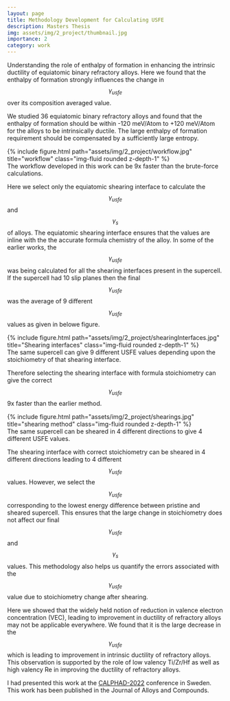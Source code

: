 ```yaml
---
layout: page
title: Methodology Development for Calculating USFE 
description: Masters Thesis
img: assets/img/2_project/thumbnail.jpg
importance: 2
category: work
---
```


Understanding the role of enthalpy of formation in enhancing the intrinsic ductility of equiatomic binary refractory alloys. Here we found that the enthalpy of formation strongly influences the change in $$\gamma_{usfe}$$ over its composition averaged value.

We studied 36 equiatomic binary refractory alloys and found that the enthalpy of formation should be within -120 meV/Atom to +120 meV/Atom for the alloys to be intrinsically ductile. The large enthalpy of formation requirement should be compensated by a sufficiently large entropy.

<div class="row justify-content-sm-center">
    <div class="col-sm-6 mt-3 mt-md-0">
        {% include figure.html path="assets/img/2_project/workflow.jpg" title="workflow" class="img-fluid rounded z-depth-1" %}
    </div>
</div>
<div class="caption">
    The workflow developed in this work can be 9x faster than the brute-force calculations.
</div>

Here we select only the equiatomic shearing interface to calculate the $$\gamma_{usfe}$$ and $$\gamma_s$$ of alloys. The equiatomic shearing interface ensures that the values are inline with the the accurate formula chemistry of the alloy. In some of the earlier works<d-cite key="Hu2021c"></d-cite>, the $$\gamma_{usfe}$$ was being calculated for all the shearing interfaces present in the supercell. If the supercell had 10 slip planes then the final $$\gamma_{usfe}$$ was the average of 9 different $$\gamma_{usfe}$$ values as given in belowe figure.

<div class="row justify-content-sm-center">
    <div class="col-sm-4 mt-3 mt-md-0">
        {% include figure.html path="assets/img/2_project/shearingInterfaces.jpg" title="Shearing interfaces" class="img-fluid rounded z-depth-1" %}
    </div>
</div>
<div class="caption">
	The same supercell can give 9 different USFE values depending upon the stoichiometry of that shearing interface.
</div>

Therefore selecting the shearing interface with formula stoichiometry can give the correct $$\gamma_{usfe}$$ 9x faster than the earlier method.

<div class="row justify-content-sm-center">
    <div class="col-sm-6 mt-3 mt-md-0">
        {% include figure.html path="assets/img/2_project/shearings.jpg" title="shearing method" class="img-fluid rounded z-depth-1" %}
    </div>
</div>
<div class="caption">
    The same supercell can be sheared in 4 different directions to give 4 different USFE values.
</div>

The shearing interface with correct stoichiometry can be sheared in 4 different directions leading to 4 different $$\gamma_{usfe}$$ values. However, we select the $$\gamma_{usfe}$$ corresponding to the lowest energy difference between pristine and sheared supercell. This ensures that the large change in stoichiometry does not affect our final $$\gamma_{usfe}$$ and $$\gamma_s$$ values. This methodology also helps us quantify the errors associated with the $$\gamma_{usfe}$$ value due to stoichiometry change after shearing.

Here we showed that the widely held notion of reduction in valence electron concentration (VEC), leading to improvement in ductility of refractory alloys may not be applicable everywhere. We found that it is the large decrease in the $$\gamma_{usfe}$$ which is leading to improvement in intrinsic ductility of refractory alloys. This observation is supported by the role of low valency Ti/Zr/Hf as well as high valency Re in improving the ductility of refractory alloys.

I had presented this work at the <a href="https://calphad.org/CALPHAD-2022-home">CALPHAD-2022</a> conference in Sweden. This work has been published<d-cite key="Shaikh2022"></d-cite> in the Journal of Alloys and Compounds.

<script src="/assets/js/distillpub/template.v2.js"></script>
<script src="/assets/js/distillpub/transforms.v2.js"></script>
<script src="/assets/js/distillpub/overrides.js"></script>
<d-appendix>
 <d-footnote-list></d-footnote-list>
 <d-citation-list></d-citation-list>
</d-appendix>
<d-bibliography src="/assets/bibliography/library.bib"></d-bibliography>
